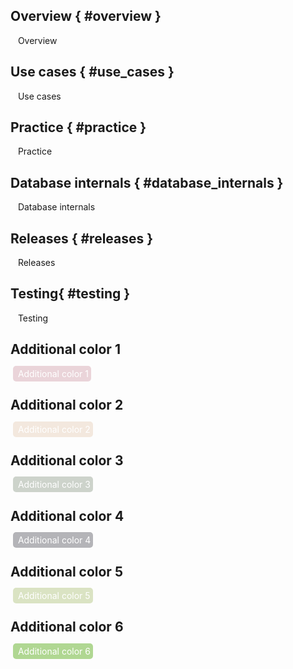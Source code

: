 <style>
.tags-shape {
  border-radius: 5px;
  padding: 4px;
}

.g-root_theme_light {
  .tags-color-text {
    color: white;
  }

  .overview-tag {
    background-color:#EAD4D9;
  }

  .use_cases-tag {
    background-color:#F3E8DE;
  }
  .practice-tag {
    background-color:#CDD3CB;
  }

  .database_internals-tag {
    background-color:#B4B4B8;
  }

  .releases-tag {
    background-color:#DAE3C3;
  }

  .testing-tag {
    background-color:#B0D792;
  }

}

.g-root_theme_dark  {
  .overview-tag {
    background-color: #EAD4D9;
    color: black;
  }
  .tags-color-text {
    color: black;
  }
}
</style>


## Overview { #overview }
 <span class = "overview-tag tags-shape tags-color-text"> Overview </span>

## Use cases { #use_cases }
 <span class = "use_cases-tag tags-shape tags-color-text"> Use cases </span>

## Practice { #practice }
 <span class = "practice-tag tags-shape tags-color-text"> Practice </span>

## Database internals { #database_internals }
 <span class = "database_internals-tag tags-shape tags-color-text"> Database internals</span>

## Releases { #releases }
 <span class = "releases-tag tags-shape tags-color-text"> Releases </span>

## Testing{ #testing }
 <span class = "testing-tag tags-shape tags-color-text"> Testing </span>



## Additional color 1
 <span style="background-color:#EAD4D9; color: white; border-radius: 5px; padding: 4px"> Additional color 1 </span>

## Additional color 2
 <span style="background-color:#F3E8DE; color: white; border-radius: 5px; padding: 4px"> Additional color 2 </span>

## Additional color 3
 <span style="background-color:#CDD3CB; color: white; border-radius: 5px; padding: 4px"> Additional color 3 </span>

## Additional color 4
 <span style="background-color:#B4B4B8; color: white; border-radius: 5px; padding: 4px"> Additional color 4</span>

## Additional color 5
 <span style="background-color:#DAE3C3; color: white; border-radius: 5px; padding: 4px"> Additional color 5 </span>

## Additional color 6
 <span style="background-color:#B0D792; color: white; border-radius: 5px; padding: 4px"> Additional color 6 </span>